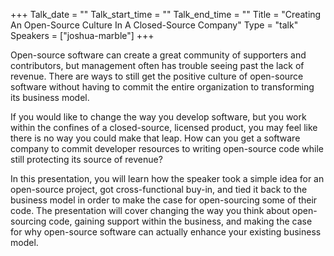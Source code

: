 +++
Talk_date = ""
Talk_start_time = ""
Talk_end_time = ""
Title = "Creating An Open-Source Culture In A Closed-Source Company"
Type = "talk"
Speakers = ["joshua-marble"]
+++

Open-source software can create a great community of supporters and contributors, but management often has trouble seeing past the lack of revenue. There are ways to still get the positive culture of open-source software without having to commit the entire organization to transforming its business model.

If you would like to change the way you develop software, but you work within the confines of a closed-source, licensed product, you may feel like there is no way you could make that leap. How can you get a software company to commit developer resources to writing open-source code while still protecting its source of revenue?

In this presentation, you will learn how the speaker took a simple idea for an open-source project, got cross-functional buy-in, and tied it back to the business model in order to make the case for open-sourcing some of their code. The presentation will cover changing the way you think about open-sourcing code, gaining support within the business, and making the case for why open-source software can actually enhance your existing business model.
